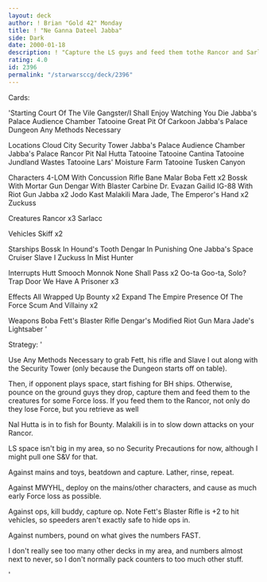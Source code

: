 ```yaml
---
layout: deck
author: ! Brian "Gold 42" Monday
title: ! "Ne Ganna Dateel Jabba"
side: Dark
date: 2000-01-18
description: ! "Capture the LS guys and feed them tothe Rancor and Sarlacc."
rating: 4.0
id: 2396
permalink: "/starwarsccg/deck/2396"
---
```

Cards: 

'Starting
Court Of The Vile Gangster/I Shall Enjoy Watching You Die
Jabba's Palace Audience Chamber
Tatooine Great Pit Of Carkoon
Jabba's Palace Dungeon
Any Methods Necessary

Locations
Cloud City Security Tower
Jabba's Palace Audience Chamber
Jabba's Palace Rancor Pit
Nal Hutta
Tatooine
Tatooine Cantina
Tatooine Jundland Wastes
Tatooine Lars' Moisture Farm
Tatooine Tusken Canyon

Characters
4-LOM With Concussion Rifle
Bane Malar
Boba Fett x2
Bossk With Mortar Gun
Dengar With Blaster Carbine
Dr. Evazan
Gailid
IG-88 With Riot Gun
Jabba x2
Jodo Kast
Malakili
Mara Jade, The Emperor's Hand x2
Zuckuss

Creatures
Rancor x3
Sarlacc

Vehicles
Skiff x2

Starships
Bossk In Hound's Tooth
Dengar In Punishing One
Jabba's Space Cruiser
Slave I
Zuckuss In Mist Hunter

Interrupts
Hutt Smooch
Monnok
None Shall Pass x2
Oo-ta Goo-ta, Solo?
Trap Door
We Have A Prisoner x3

Effects
All Wrapped Up
Bounty x2
Expand The Empire
Presence Of The Force
Scum And Villainy x2

Weapons
Boba Fett's Blaster Rifle
Dengar's Modified Riot Gun
Mara Jade's Lightsaber
'

Strategy: '

Use Any Methods Necessary to grab Fett, his rifle
and Slave I out along with the Security Tower
(only because the Dungeon starts off on table).

Then, if opponent plays space, start fishing for
BH ships.  Otherwise, pounce on the ground guys
they drop, capture them and feed them to the
creatures for some Force loss.	If you feed them
to the Rancor, not only do they lose Force, but
you retrieve as well

Nal Hutta is in to fish for Bounty.  Malakili is
in to slow down attacks on your Rancor.

LS space isn't big in my area, so no Security
Precautions for now, although I might pull one S&V
for that.

Against mains and toys, beatdown and capture.
Lather, rinse, repeat.

Against MWYHL, deploy on the mains/other
characters, and cause as much early Force loss
as possible.

Against ops, kill buddy, capture op.  Note
Fett's Blaster Rifle is +2 to hit vehicles, so
speeders aren't exactly safe to hide ops in.

Against numbers, pound on what gives the numbers
FAST.

I don't really see too many other decks in my
area, and numbers almost next to never, so I
don't normally pack counters to too much other
stuff.


'
